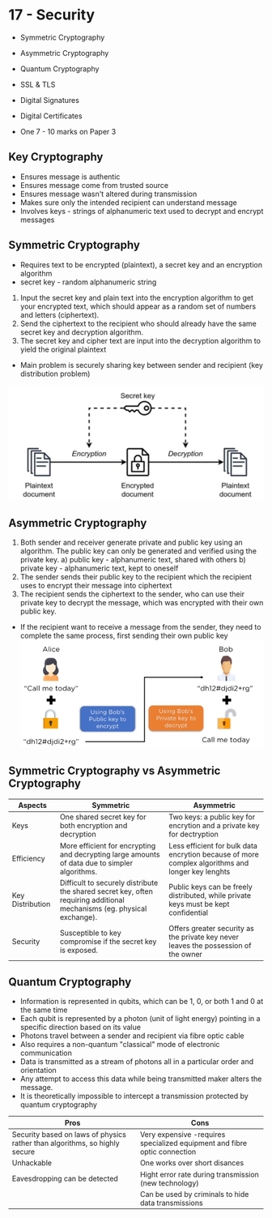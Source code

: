 # 17 - Security
- Symmetric Cryptography
- Asymmetric Cryptography
- Quantum Cryptography
- SSL & TLS
- Digital Signatures
- Digital Certificates

- One 7 - 10 marks on Paper 3

## Key Cryptography
- Ensures message is authentic
- Ensures message come from trusted source
- Ensures message wasn't altered during transmission
- Makes sure only the intended recipient can understand message
- Involves keys - strings of alphanumeric text used to decrypt and encrypt messages

## Symmetric Cryptography
- Requires text to be encrypted (plaintext), a secret key and an encryption algorithm
- secret key - random alphanumeric string

1) Input the secret key and plain text into the encryption algorithm to get your encrypted text, which should appear as a random set of numbers and letters (ciphertext).
2) Send the ciphertext to the recipient who should already have the same secret key and decryption algorithm.
3) The secret key and cipher text are input into the decryption algorithm to yield the original plaintext

- Main problem is securely sharing key between sender and recipient (key distribution problem)

![](../Assets/Pasted%20image%2020250823011126.png)

## Asymmetric Cryptography
1) Both sender and receiver generate private and public key using an algorithm. The public key can only be generated and verified using the private key.
	a) public key - alphanumeric text, shared with others
	b) private key - alphanumeric text, kept to oneself
2) The sender sends their public key to the recipient which the recipient uses to encrypt their message into ciphertext
3) The recipient sends the ciphertext to the sender, who can use their private key to decrypt the message, which was encrypted with their own public key.
- If the recipient want to receive a message from the sender, they need to complete the same process, first sending their own public key
![](../Assets/Pasted%20image%2020250823012153.png)

## Symmetric Cryptography vs Asymmetric Cryptography

| Aspects          | Symmetric                                                                                                              | Asymmetric                                                                                       |
| ---------------- | ---------------------------------------------------------------------------------------------------------------------- | ------------------------------------------------------------------------------------------------ |
| Keys             | One shared secret key for both encryption and decryption                                                               | Two keys: a public key for encrytion and a private key for dectryption                           |
| Efficiency       | More efficient for encrypting and decrypting large amounts of data due to simpler algorithms.                          | Less efficient for bulk data encrytion because of more complex algorithms and longer key lenghts |
| Key Distribution | Difficult to securely distribute the shared secret key, often requiring additional mechanisms (eg. physical exchange). | Public keys can be freely distributed, while private keys must be kept confidential              |
| Security         | Susceptible to key compromise if the secret key is exposed.                                                            | Offers greater security as the private key never leaves the possession of the owner              |

## Quantum Cryptography
- Information is represented in qubits, which can be 1, 0, or both 1 and 0 at the same time
- Each qubit is represented by a photon (unit of light energy) pointing in a specific direction based on its value
- Photons travel between a sender and recipient via fibre optic cable
- Also requires a non-quantum "classical" mode of electronic communication
- Data is transmitted as a stream of photons all in a particular order and orientation
- Any attempt to access this data while being transmitted maker alters the message.
- It is theoretically impossible to intercept a transmission protected by quantum cryptography

| Pros                                                                       | Cons                                                                      |
| -------------------------------------------------------------------------- | ------------------------------------------------------------------------- |
| Security based on laws of physics rather than algorithms, so highly secure | Very expensive -requires specialized equipment and fibre optic connection |
| Unhackable                                                                 | One works over short disances                                             |
| Eavesdropping can be detected                                              | Hight error rate during transmission (new technology)                     |
|                                                                            | Can be used by criminals to hide data transmissions                       |
